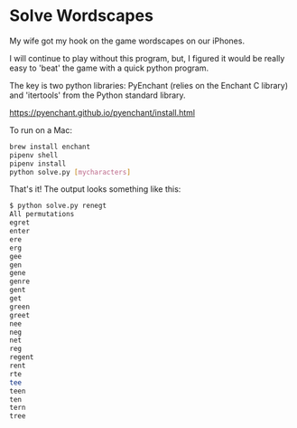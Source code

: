 # Solve Wordscapes

My wife got my hook on the game wordscapes on our iPhones.

I will continue to play without this program, but, I figured it would be really easy to 'beat' the game with a quick python program.

The key is two python libraries:  PyEnchant (relies on the Enchant C library) and 'itertools' from the Python standard library.

https://pyenchant.github.io/pyenchant/install.html

To run on a Mac:

```bash
brew install enchant
pipenv shell
pipenv install
python solve.py [mycharacters]
```

That's it! The output looks something like this:

```bash
$ python solve.py renegt
All permutations
egret
enter
ere
erg
gee
gen
gene
genre
gent
get
green
greet
nee
neg
net
reg
regent
rent
rte
tee
teen
ten
tern
tree


```
